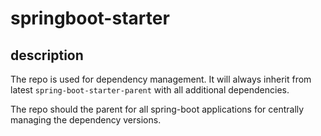 # springboot-starter

## description

The repo is used for dependency management. It will always inherit from latest `spring-boot-starter-parent` with all additional dependencies.

The repo should the parent for all spring-boot applications for centrally managing the dependency versions.
